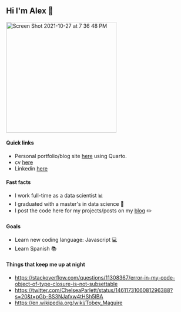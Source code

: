 ## Hi I'm Alex 👋

<img width="300" alt="Screen Shot 2021-10-27 at 7 36 48 PM" src="https://user-images.githubusercontent.com/66688601/152731979-45808c20-eb91-4093-9189-f86d898b9926.png">

#### Quick links
- Personal portfolio/blog site [here](https://alexbass.me) using Quarto.
- cv [here](https://alexbass.me/files/cv.pdf)
- Linkedin [here](https://www.linkedin.com/in/alex-bass-4a7465161)

#### Fast facts
- I work full-time as a data scientist :bar_chart:
- I graduated with a master's in data science :school:
- I post the code here for my projects/posts on my [blog](https://alexbass.me) :pencil2:

#### Goals
- Learn new coding language: Javascript :computer:
- Learn Spanish :books:

#### Things that keep me up at night
- https://stackoverflow.com/questions/11308367/error-in-my-code-object-of-type-closure-is-not-subsettable
- https://twitter.com/ChelseaParlett/status/1461173106081296388?s=20&t=pGb-BS3NJafxw4tHSh5lBA
- https://en.wikipedia.org/wiki/Tobey_Maguire
